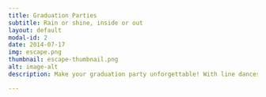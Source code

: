 ```yaml
---
title: Graduation Parties
subtitle: Rain or shine, inside or out
layout: default
modal-id: 2
date: 2014-07-17
img: escape.png
thumbnail: escape-thumbnail.png
alt: image-alt
description: Make your graduation party unforgettable! With line dances, shoutouts, games, and more! Let the party happen without the hassle! Let us make the best of your celebration!

---
```

